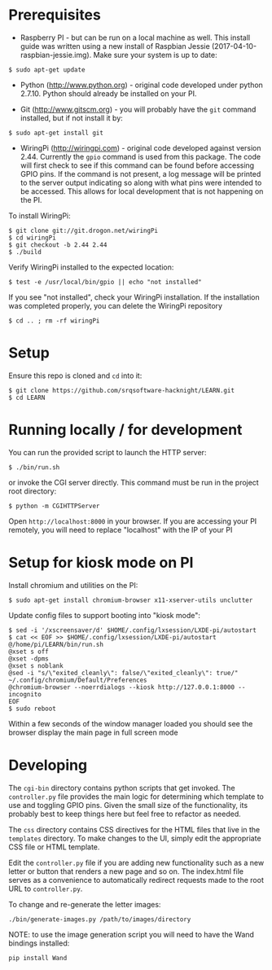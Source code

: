 # Prerequisites

* Raspberry PI - but can be run on a local machine as well. This install guide was written using a new install of Raspbian Jessie (2017-04-10-raspbian-jessie.img). Make sure your system is up to date:

```
$ sudo apt-get update
```

* Python (http://www.python.org) - original code developed under  python 2.7.10. Python should already be installed on your PI.

* Git (http://www.gitscm.org) - you will probably have the `git` command installed, but if not install it by:

```
$ sudo apt-get install git
```

* WiringPi (http://wiringpi.com) - original code developed against version 2.44. Currently the `gpio` command is used from this package. The code will first check to see if this command can be found before accessing GPIO pins. If the command is not present, a log message will be printed to the server output indicating so along with what pins were intended to be accessed. This allows for local development that is not happening on the PI.

To install WiringPi:

```
$ git clone git://git.drogon.net/wiringPi
$ cd wiringPi
$ git checkout -b 2.44 2.44
$ ./build
```
  
Verify WiringPi installed to the expected location:

```
$ test -e /usr/local/bin/gpio || echo "not installed"
```

If you see "not installed", check your WiringPi installation. If the installation was completed properly, you can delete the WiringPi repository

```
$ cd .. ; rm -rf wiringPi
```

# Setup

Ensure this repo is cloned and `cd` into it:

```
$ git clone https://github.com/srqsoftware-hacknight/LEARN.git
$ cd LEARN
```

# Running locally / for development

You can run the provided script to launch the HTTP server:

```
$ ./bin/run.sh
```

or invoke the CGI server directly. This command must be run in the project root directory:

```
$ python -m CGIHTTPServer
```

Open `http://localhost:8000` in your browser. If you are accessing your PI remotely, you will need to replace "localhost" with the IP of your PI

# Setup for kiosk mode on PI

Install chromium and utilities on the PI:

```
$ sudo apt-get install chromium-browser x11-xserver-utils unclutter
```

Update config files to support booting into "kiosk mode":

```
$ sed -i '/xscreensaver/d' $HOME/.config/lxsession/LXDE-pi/autostart
$ cat << EOF >> $HOME/.config/lxsession/LXDE-pi/autostart
@/home/pi/LEARN/bin/run.sh
@xset s off
@xset -dpms
@xset s noblank
@sed -i "s/\"exited_cleanly\": false/\"exited_cleanly\": true/" ~/.config/chromium/Default/Preferences
@chromium-browser --noerrdialogs --kiosk http://127.0.0.1:8000 --incognito
EOF
$ sudo reboot
```

Within a few seconds of the window manager loaded you should see the browser display the main page in full screen mode

# Developing

The `cgi-bin` directory contains python scripts that get invoked. The `controller.py` file provides the main logic for determining which template to use and toggling GPIO pins. Given the small size of the functionality, its probably best to keep things here but feel free to refactor as needed.

The `css` directory contains CSS directives for the HTML files that live in the `templates` directory. To make changes to the UI, simply edit the appropriate CSS file or HTML template.

Edit the `controller.py` file if you are adding new functionality such as a new letter or button that renders a new page and so on. The index.html file serves as a convenience to automatically redirect requests made to the root URL to `controller.py`.

To change and re-generate the letter images:

```
./bin/generate-images.py /path/to/images/directory
```

NOTE: to use the image generation script you will need to have the Wand bindings installed:

`pip install Wand`

